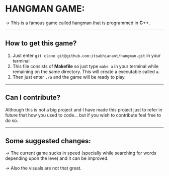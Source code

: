 # HANGMAN GAME:

 -> This is a famous game called hangman that is programmed in **C++**.

---


 ## How to get this game?

 1) Just enter `git clone git@github.com:itsabhianant/hangman.git` in your terminal
 2) This file consists of **Makefile** so just type `make a` in your terminal while remaining on the same directory. This will create a executable called `a`.
 3) Then just enter `./a` and the game will be ready to play.

---


 ## Can I contribute?

 Although this is not a big project and I have made this project just to refer in future that how you used to code... but if you wish to contribute feel free to do so.

---

 ## Some suggested changes:
 
 -> The current game sucks in speed (specially while searching for words depending upon the leve) and it can be improved.

 -> Also the visuals are not that great.
